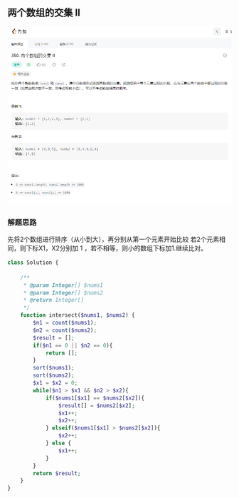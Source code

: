 ## 两个数组的交集 II

![img.png](../images/5.png)

### 解题思路

先将2个数组进行排序（从小到大），再分别从第一个元素开始比较
若2个元素相同，则下标X1，X2分别加 1 ，若不相等，则小的数组下标加1.继续比对。

```php
class Solution {

    /**
     * @param Integer[] $nums1
     * @param Integer[] $nums2
     * @return Integer[]
     */
    function intersect($nums1, $nums2) {
        $n1 = count($nums1);
        $n2 = count($nums2);
        $result = [];
        if($n1 == 0 || $n2 == 0){
            return [];
        }
        sort($nums1);
        sort($nums2);
        $x1 = $x2 = 0;
        while($n1 > $x1 && $n2 > $x2){
            if($nums1[$x1] == $nums2[$x2]){
                $result[] = $nums2[$x2];
                $x1++;
                $x2++;
            } elseif($nums1[$x1] > $nums2[$x2]){
                $x2++;
            } else {
                $x1++;
            }
        }
        return $result;
    }
}
```